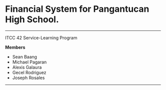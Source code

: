 # Financial System for Pangantucan High School.
---
ITCC 42 Service-Learning Program

**Members**
- Sean Baang
- Michael Pagaran
- Alexis Galaura
- Gecel Rodriguez
- Joseph Rosales

---